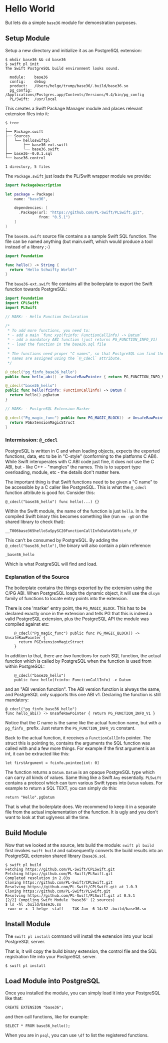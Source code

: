 # Hello World

But lets do a simple `base36` module for demonstration purposes.

## Setup Module

Setup a new directory and initialize it as an PostgreSQL extension:

```
$ mkdir base36 && cd base36
$ swift pl init
The Swift PostgreSQL build environment looks sound.

  module:    base36
  config:    debug
  product:   /Users/helge/trump/base36/.build/base36.so
  pg_config: /Applications/Postgres.app/Contents/Versions/9.4/bin/pg_config
  PL/Swift:  /usr/local
```

This creates a Swift Package Manager module and places relevant extension
files into it:

```
$ tree
.
├── Package.swift
├── Sources
│   └── helloswiftpl
│       ├── base36-ext.swift
│       └── base36.swift
├── base36--0.0.1.sql
└── base36.control

1 directory, 5 files
```

The `Package.swift` just loads the PL/Swift wrapper module we provide:

```swift
import PackageDescription

let package = Package(
    name: "base36",

    dependencies: [
      .Package(url: "https://github.com/PL-Swift/PLSwift.git", 
               from: "0.5.1")
    ]
)
```

The `base36.swift` source file contains a a sample Swift SQL function. The
file can be named anything (but main.swift, which would produce a tool instead
of a library ;-)

```swift
import Foundation

func hello() -> String {
  return "Hello Schwifty World!"
}
```

The `base36-ext.swift` file contains all the boilerplate to export the
Swift function towards PostgreSQL:

```swift
import Foundation
import CPLSwift
import PLSwift

// MARK: - Hello Function Declaration

/*
 * To add more functions, you need to:
 * - add a main `func xyz(fcinfo: FunctionCallInfo) -> Datum`
 * - add a mandatory ABI function (just returns PG_FUNCTION_INFO_V1)
 * - load the function in the base36.sql file
 *
 * The functions need proper "C names", so that PostgreSQL can find them. The
 * names are assigned using the `@_cdecl` attribute.
 */

@_cdecl("pg_finfo_base36_hello")
public func hello_abi() -> UnsafeRawPointer { return PG_FUNCTION_INFO_V1 }

@_cdecl("base36_hello")
public func hello(fcinfo: FunctionCallInfo) -> Datum {
  return hello().pgDatum
}

// MARK: - PostgreSQL Extension Marker

@_cdecl("Pg_magic_func") public func PG_MAGIC_BLOCK() -> UnsafeRawPointer {
  return PGExtensionMagicStruct
}
```

### Intermission: `@_cdecl`

PostgreSQL is written in C and when loading objects, expects the exported
functions, data, etc to be in "C-style" (conforming to the platforms C ABI).
While Swift interoperates with C ABI code just fine,
it does not use the C ABI, but - like C++ - "mangles" the names. This is to
support type overloading, module, etc - the details don't matter here.

The important thing is that Swift functions need to be given a "C name" to be
accessible by a C caller like PostgreSQL.
This is what the `@_cdecl` function attribute is good for.
Consider this:

    @_cdecl("base36_hello") func hello(...) {}

Within the Swift module, the name of the function is just `hello`.
In the compiled Swift binary this becomes something like (run `nm -gU`
on the shared library to check that):

    __T006base365helloSuSpySC20FunctionCallInfoDataVG6fcinfo_tF

This can't be consumed by PostgreSQL.
By adding the `@_cdecl("base36_hello")`, the binary will also contain a plain
reference:

    _base36_hello

Which is what PostgreSQL will find and load.

### Explanation of the Source

The boilerplate contains the things exported by the extension using the
C/PG ABI. When PostgreSQL loads the dynamic object, it will use the
`dlsym` family of functions to locate entry points into the extension.

There is one 'marker' entry point, the `PG_MAGIC_BLOCK`. This has to be declared
exactly once in the extension and tells PG that this is indeed a valid
PostgreSQL extension, plus the PostgreSQL API the module was compiled against
etc:

		@_cdecl("Pg_magic_func") public func PG_MAGIC_BLOCK() -> UnsafeRawPointer {
		  return PGExtensionMagicStruct
		}

In addition to that, there are *two* functions for each SQL function, the
actual function which is called by PostgreSQL when the function is used
from within PostgreSQL:

		@_cdecl("base36_hello")
		public func hello(fcinfo: FunctionCallInfo) -> Datum

and an "ABI version function". The ABI version function is always the same,
and PostgreSQL only supports this one ABI v1. Declaring the function is still
mandatory:

    @_cdecl("pg_finfo_base36_hello")
    func hello_abi() -> UnsafeRawPointer { return PG_FUNCTION_INFO_V1 }

Notice that the C name is the same like the actual function name, but
with a `pg_finfo_` prefix. Just return the `PG_FUNCTION_INFO_V1` constant.

Back to the actual function, it receives a `FunctionCallInfo` pointer.
The struct this is pointing to, contains the arguments the SQL function was
called with and a few more things.
For example if the first argument is an int, it can be extracted like this:

    let firstArgument = fcinfo.pointee[int: 0]

The function returns a `Datum`. `Datum` is an opaque PostgreSQL type which can
carry all kinds of values. Same thing like a Swift `Any` essentially.
`PLSwift` contains a protocol which can turn various Swift types into `Datum`
values. For example to return a SQL TEXT, you can simply do this:

    return "Hello".pgDatum

That is what the boilerplate does. We recommend to keep it in a separate file
from the actual implementation of the function.
It is ugly and you don't want to look at that uglyness all the time.

## Build Module

Now that we looked at the source, lets build the module:
`swift pl build` first invokes `swift build` and subsequently converts the
build results into an PostgreSQL extension shared library (`base36.so`).

```
$ swift pl build
Fetching https://github.com/PL-Swift/CPLSwift.git
Fetching https://github.com/PL-Swift/PLSwift.git
Completed resolution in 2.83s
Cloning https://github.com/PL-Swift/CPLSwift.git
Resolving https://github.com/PL-Swift/CPLSwift.git at 1.0.3
Cloning https://github.com/PL-Swift/PLSwift.git
Resolving https://github.com/PL-Swift/PLSwift.git at 0.5.1
[2/2] Compiling Swift Module 'base36' (2 sources)
$ ls -hl .build/base36.so
-rwxr-xr-x  1 helge  staff    74K Jan  6 14:52 .build/base36.so
```

## Install Module

The `swift pl install` command will install the extension into your local
PostgreSQL server.

That is, it will copy the build binary extension,
the control file
and the SQL registration file into your PostgreSQL server.

```
$ swift pl install
```

## Load Module into PostgreSQL

Once you installed the module, you can simply load it into your PostgreSQL
like that:

    CREATE EXTENSION "base36";

and then call functions, like for example:

    SELECT * FROM base36_hello();

When you are in `psql`, you can use `\df` to list the registered functions.
